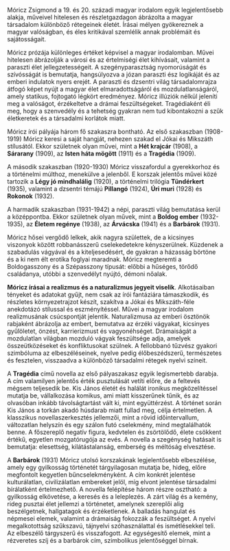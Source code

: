 Móricz Zsigmond a 19. és 20. századi magyar irodalom egyik legjelentősebb alakja, műveivel hitelesen és részletgazdagon ábrázolta a magyar társadalom különböző rétegeinek életét. Írásai mélyen gyökereznek a magyar valóságban, és éles kritikával szemlélik annak problémáit és sajátosságait.

Móricz prózája különleges értéket képvisel a magyar irodalomban. Művei hitelesen ábrázolják a városi és az értelmiségi élet kihívásait, valamint a paraszti élet jellegzetességeit. A szegényparasztság nyomorúságát és szívósságát is bemutatja, hangsúlyozva a józan paraszti ész logikáját és az emberi indulatok nyers erejét. A paraszti és dzsentri világ társadalomrajza átfogó képet nyújt a magyar élet elmaradottságáról és mozdulatlanságáról, amely statikus, fojtogató légkört eredményez. Móricz illúziók nélkül jeleníti meg a valóságot, érzékeltetve a drámai feszültségeket. Tragédiaként éli meg, hogy a szenvedély és a tehetség gyakran nem tud kibontakozni a szűk életkeretek és a társadalmi korlátok miatt.

Móricz írói pályája három fő szakaszra bontható. Az első szakaszban (1908-1919) Móricz keresi a saját hangját, nehezen szakad el Jókai és Mikszáth stílusától. Ekkor születnek olyan művei, mint a **Hét krajcár** (1908), a **Sárarany** (1909), az **Isten háta mögött** (1911) és a **Tragédia** (1909).

A második szakaszban (1920-1930) Móricz visszafordul a gyerekkorhoz és a történelmi múlthoz, menekülve a jelenből. E korszak jelentős művei közé tartozik a **Légy jó mindhalálig** (1920), a történelmi trilógia **Tündérkert** (1935), valamint a dzsentri témájú **Pillangó** (1924), **Úri muri** (1928) és **Rokonok** (1932).

A harmadik szakaszban (1931-1942) a népi, paraszti világ bemutatása kerül a középpontba. Ekkor születnek olyan művek, mint a **Boldog ember** (1932-1935), az **Életem regénye** (1938), az **Árvácska** (1941) és a **Barbárok** (1931).

Móricz hősei vergődő lelkek, akik nagyra születtek, de a kicsinyes viszonyok között robbanásszerű cselekedetekre kényszerülnek. Küzdenek a szabadulás vágyával és a kiteljesedésért, de gyakran a házasság börtöne és a ki nem élt erotika foglyai maradnak. Móricz megteremti a Boldogasszony és a Szépasszony típusát: előbbi a hűséges, törődő családanya, utóbbi a szenvedélyt nyújtó, démoni nőalak.

**Móricz írásai a realizmus és a naturalizmus jegyeit viselik**. Alkotásaiban tényeket és adatokat gyűjt, nem csak az írói fantáziára támaszkodik, és részletes környezetrajzot készít, szakítva a Jókai és Mikszáth-féle anekdotázó stílussal és eszményítéssel. Művei a magyar irodalom realizmusának csúcspontját jelentik. Naturalizmusa az emberi ösztönök rabjaként ábrázolja az embert, bemutatva az érzéki vágyakat, kicsinyes gyűlöletet, önzést, karrierizmust és vagyonéhséget. Drámaiságát a mozdulatlan világban mozduló vágyak feszültsége adja, amelyek összeütközéseket és konfliktusokat szülnek. A fellobbanó tűzvész gyakori szimbóluma az elbeszéléseinek, nyelve pedig élőbeszédszerű, természetes és fesztelen, visszaadva a különböző társadalmi rétegek nyelvi színeit.

A **Tragédia** című novella az első pályaszakasz egyik legismertebb darabja. A cím valamilyen jelentős érték pusztulását vetíti előre, de a feltevés mégsem teljesedik be. Kis János életét és halálát ironikus megközelítéssel mutatja be, vállalkozása komikus, ami miatt kisszerűnek tűnik, és az olvasóban inkább távolságtartást vált ki, mint együttérzést. A történet során Kis János a torkán akadó húsdarab miatt fullad meg, célja értelmetlen. A klasszikus novellaszerkesztés jellemzői, mint a rövid időintervallum, változatlan helyszín és egy szálon futó cselekmény, mind megtalálhatók benne. A főszereplő negatív figura, kedvtelen és zsörtölődő, élete csökkent értékű, egyetlen mozgatórugója az evés. A novella a szegénység hatásait is bemutatja: elesettség, kilátástalanság, emberség és méltóság elvesztése.

A **Barbárok** (1931) Móricz utolsó korszakának legjelentősebb elbeszélése, amely egy gyilkosság történetét tárgyilagosan mutatja be, hideg, előre megfontolt kegyetlen bűncselekményként. A cím konkrét jelentése kulturálatlan, civilizálatlan embereket jelöl, míg elvont jelentése társadalmi bírálatként értelmezhető. A novella felépítése három részre osztható: a gyilkosság elkövetése, a keresés és a leleplezés. A zárt világ és a kemény, rideg pusztai élet jellemzi a történetet, amelynek szereplői alig beszélgetnek, hallgatagok és érzéketlenek. A balladás hangulat és népmesei elemek, valamint a drámaiság fokozzák a feszültséget. A nyelvi megalkotottság szűkszavú, tájnyelvi szóhasználattal és ismétlésekkel teli. Az elbeszélő tárgyszerű és visszafogott. Az egységesítő elemek, mint a rézveretes szíj és a barbárok cím, szimbolikus jelentőséggel bírnak.
